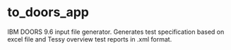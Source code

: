 # to_doors_app
IBM DOORS 9.6 input file generator. Generates test specification based on excel file and Tessy overview test reports in .xml format.
